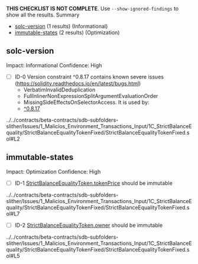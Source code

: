 **THIS CHECKLIST IS NOT COMPLETE**. Use `--show-ignored-findings` to show all the results.
Summary
 - [solc-version](#solc-version) (1 results) (Informational)
 - [immutable-states](#immutable-states) (2 results) (Optimization)
## solc-version
Impact: Informational
Confidence: High
 - [ ] ID-0
Version constraint ^0.8.17 contains known severe issues (https://solidity.readthedocs.io/en/latest/bugs.html)
	- VerbatimInvalidDeduplication
	- FullInlinerNonExpressionSplitArgumentEvaluationOrder
	- MissingSideEffectsOnSelectorAccess.
It is used by:
	- [^0.8.17](../../contracts/beta-contracts/sdb-subfolders-slither/Issues/1_Malicios_Environment_Transactions_Input/1C_StrictBalanceEquality/StrictBalanceEqualityTokenFixed/StrictBalanceEqualityTokenFixed.sol#L2)

../../contracts/beta-contracts/sdb-subfolders-slither/Issues/1_Malicios_Environment_Transactions_Input/1C_StrictBalanceEquality/StrictBalanceEqualityTokenFixed/StrictBalanceEqualityTokenFixed.sol#L2


## immutable-states
Impact: Optimization
Confidence: High
 - [ ] ID-1
[StrictBalanceEqualityToken.tokenPrice](../../contracts/beta-contracts/sdb-subfolders-slither/Issues/1_Malicios_Environment_Transactions_Input/1C_StrictBalanceEquality/StrictBalanceEqualityTokenFixed/StrictBalanceEqualityTokenFixed.sol#L7) should be immutable 

../../contracts/beta-contracts/sdb-subfolders-slither/Issues/1_Malicios_Environment_Transactions_Input/1C_StrictBalanceEquality/StrictBalanceEqualityTokenFixed/StrictBalanceEqualityTokenFixed.sol#L7


 - [ ] ID-2
[StrictBalanceEqualityToken.owner](../../contracts/beta-contracts/sdb-subfolders-slither/Issues/1_Malicios_Environment_Transactions_Input/1C_StrictBalanceEquality/StrictBalanceEqualityTokenFixed/StrictBalanceEqualityTokenFixed.sol#L5) should be immutable 

../../contracts/beta-contracts/sdb-subfolders-slither/Issues/1_Malicios_Environment_Transactions_Input/1C_StrictBalanceEquality/StrictBalanceEqualityTokenFixed/StrictBalanceEqualityTokenFixed.sol#L5


